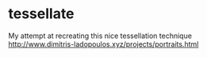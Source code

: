 # tessellate
My attempt at recreating this nice tessellation technique http://www.dimitris-ladopoulos.xyz/projects/portraits.html
